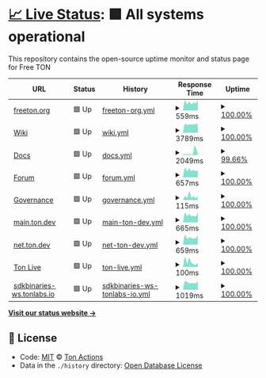 # [📈 Live Status](https://ton-actions.github.io/freeton-status): <!--live status--> **🟩 All systems operational**

This repository contains the open-source uptime monitor and status page for Free TON

<!--start: status pages-->
<!-- This summary is generated by Upptime (https://github.com/upptime/upptime) -->
<!-- Do not edit this manually, your changes will be overwritten -->
<!-- prettier-ignore -->
| URL | Status | History | Response Time | Uptime |
| --- | ------ | ------- | ------------- | ------ |
| <img alt="" src="https://favicons.githubusercontent.com/freeton.org" height="13"> [freeton.org](https://freeton.org) | 🟩 Up | [freeton-org.yml](https://github.com/ton-actions/freeton-status/commits/HEAD/history/freeton-org.yml) | <details><summary><img alt="Response time graph" src="./graphs/freeton-org/response-time-week.png" height="20"> 559ms</summary><br><a href="https://ton-actions.github.io/freeton-status/history/freeton-org"><img alt="Response time 413" src="https://img.shields.io/endpoint?url=https%3A%2F%2Fraw.githubusercontent.com%2Fton-actions%2Ffreeton-status%2FHEAD%2Fapi%2Ffreeton-org%2Fresponse-time.json"></a><br><a href="https://ton-actions.github.io/freeton-status/history/freeton-org"><img alt="24-hour response time 700" src="https://img.shields.io/endpoint?url=https%3A%2F%2Fraw.githubusercontent.com%2Fton-actions%2Ffreeton-status%2FHEAD%2Fapi%2Ffreeton-org%2Fresponse-time-day.json"></a><br><a href="https://ton-actions.github.io/freeton-status/history/freeton-org"><img alt="7-day response time 559" src="https://img.shields.io/endpoint?url=https%3A%2F%2Fraw.githubusercontent.com%2Fton-actions%2Ffreeton-status%2FHEAD%2Fapi%2Ffreeton-org%2Fresponse-time-week.json"></a><br><a href="https://ton-actions.github.io/freeton-status/history/freeton-org"><img alt="30-day response time 482" src="https://img.shields.io/endpoint?url=https%3A%2F%2Fraw.githubusercontent.com%2Fton-actions%2Ffreeton-status%2FHEAD%2Fapi%2Ffreeton-org%2Fresponse-time-month.json"></a><br><a href="https://ton-actions.github.io/freeton-status/history/freeton-org"><img alt="1-year response time 413" src="https://img.shields.io/endpoint?url=https%3A%2F%2Fraw.githubusercontent.com%2Fton-actions%2Ffreeton-status%2FHEAD%2Fapi%2Ffreeton-org%2Fresponse-time-year.json"></a></details> | <details><summary><a href="https://ton-actions.github.io/freeton-status/history/freeton-org">100.00%</a></summary><a href="https://ton-actions.github.io/freeton-status/history/freeton-org"><img alt="All-time uptime 99.98%" src="https://img.shields.io/endpoint?url=https%3A%2F%2Fraw.githubusercontent.com%2Fton-actions%2Ffreeton-status%2FHEAD%2Fapi%2Ffreeton-org%2Fuptime.json"></a><br><a href="https://ton-actions.github.io/freeton-status/history/freeton-org"><img alt="24-hour uptime 100.00%" src="https://img.shields.io/endpoint?url=https%3A%2F%2Fraw.githubusercontent.com%2Fton-actions%2Ffreeton-status%2FHEAD%2Fapi%2Ffreeton-org%2Fuptime-day.json"></a><br><a href="https://ton-actions.github.io/freeton-status/history/freeton-org"><img alt="7-day uptime 100.00%" src="https://img.shields.io/endpoint?url=https%3A%2F%2Fraw.githubusercontent.com%2Fton-actions%2Ffreeton-status%2FHEAD%2Fapi%2Ffreeton-org%2Fuptime-week.json"></a><br><a href="https://ton-actions.github.io/freeton-status/history/freeton-org"><img alt="30-day uptime 100.00%" src="https://img.shields.io/endpoint?url=https%3A%2F%2Fraw.githubusercontent.com%2Fton-actions%2Ffreeton-status%2FHEAD%2Fapi%2Ffreeton-org%2Fuptime-month.json"></a><br><a href="https://ton-actions.github.io/freeton-status/history/freeton-org"><img alt="1-year uptime 99.98%" src="https://img.shields.io/endpoint?url=https%3A%2F%2Fraw.githubusercontent.com%2Fton-actions%2Ffreeton-status%2FHEAD%2Fapi%2Ffreeton-org%2Fuptime-year.json"></a></details>
| <img alt="" src="https://favicons.githubusercontent.com/freeton.wiki" height="13"> [Wiki](https://freeton.wiki) | 🟩 Up | [wiki.yml](https://github.com/ton-actions/freeton-status/commits/HEAD/history/wiki.yml) | <details><summary><img alt="Response time graph" src="./graphs/wiki/response-time-week.png" height="20"> 3789ms</summary><br><a href="https://ton-actions.github.io/freeton-status/history/wiki"><img alt="Response time 4279" src="https://img.shields.io/endpoint?url=https%3A%2F%2Fraw.githubusercontent.com%2Fton-actions%2Ffreeton-status%2FHEAD%2Fapi%2Fwiki%2Fresponse-time.json"></a><br><a href="https://ton-actions.github.io/freeton-status/history/wiki"><img alt="24-hour response time 4090" src="https://img.shields.io/endpoint?url=https%3A%2F%2Fraw.githubusercontent.com%2Fton-actions%2Ffreeton-status%2FHEAD%2Fapi%2Fwiki%2Fresponse-time-day.json"></a><br><a href="https://ton-actions.github.io/freeton-status/history/wiki"><img alt="7-day response time 3789" src="https://img.shields.io/endpoint?url=https%3A%2F%2Fraw.githubusercontent.com%2Fton-actions%2Ffreeton-status%2FHEAD%2Fapi%2Fwiki%2Fresponse-time-week.json"></a><br><a href="https://ton-actions.github.io/freeton-status/history/wiki"><img alt="30-day response time 3903" src="https://img.shields.io/endpoint?url=https%3A%2F%2Fraw.githubusercontent.com%2Fton-actions%2Ffreeton-status%2FHEAD%2Fapi%2Fwiki%2Fresponse-time-month.json"></a><br><a href="https://ton-actions.github.io/freeton-status/history/wiki"><img alt="1-year response time 4279" src="https://img.shields.io/endpoint?url=https%3A%2F%2Fraw.githubusercontent.com%2Fton-actions%2Ffreeton-status%2FHEAD%2Fapi%2Fwiki%2Fresponse-time-year.json"></a></details> | <details><summary><a href="https://ton-actions.github.io/freeton-status/history/wiki">100.00%</a></summary><a href="https://ton-actions.github.io/freeton-status/history/wiki"><img alt="All-time uptime 99.87%" src="https://img.shields.io/endpoint?url=https%3A%2F%2Fraw.githubusercontent.com%2Fton-actions%2Ffreeton-status%2FHEAD%2Fapi%2Fwiki%2Fuptime.json"></a><br><a href="https://ton-actions.github.io/freeton-status/history/wiki"><img alt="24-hour uptime 100.00%" src="https://img.shields.io/endpoint?url=https%3A%2F%2Fraw.githubusercontent.com%2Fton-actions%2Ffreeton-status%2FHEAD%2Fapi%2Fwiki%2Fuptime-day.json"></a><br><a href="https://ton-actions.github.io/freeton-status/history/wiki"><img alt="7-day uptime 100.00%" src="https://img.shields.io/endpoint?url=https%3A%2F%2Fraw.githubusercontent.com%2Fton-actions%2Ffreeton-status%2FHEAD%2Fapi%2Fwiki%2Fuptime-week.json"></a><br><a href="https://ton-actions.github.io/freeton-status/history/wiki"><img alt="30-day uptime 100.00%" src="https://img.shields.io/endpoint?url=https%3A%2F%2Fraw.githubusercontent.com%2Fton-actions%2Ffreeton-status%2FHEAD%2Fapi%2Fwiki%2Fuptime-month.json"></a><br><a href="https://ton-actions.github.io/freeton-status/history/wiki"><img alt="1-year uptime 99.87%" src="https://img.shields.io/endpoint?url=https%3A%2F%2Fraw.githubusercontent.com%2Fton-actions%2Ffreeton-status%2FHEAD%2Fapi%2Fwiki%2Fuptime-year.json"></a></details>
| <img alt="" src="https://favicons.githubusercontent.com/docs.ton.dev" height="13"> [Docs](http://docs.ton.dev) | 🟩 Up | [docs.yml](https://github.com/ton-actions/freeton-status/commits/HEAD/history/docs.yml) | <details><summary><img alt="Response time graph" src="./graphs/docs/response-time-week.png" height="20"> 2049ms</summary><br><a href="https://ton-actions.github.io/freeton-status/history/docs"><img alt="Response time 772" src="https://img.shields.io/endpoint?url=https%3A%2F%2Fraw.githubusercontent.com%2Fton-actions%2Ffreeton-status%2FHEAD%2Fapi%2Fdocs%2Fresponse-time.json"></a><br><a href="https://ton-actions.github.io/freeton-status/history/docs"><img alt="24-hour response time 4859" src="https://img.shields.io/endpoint?url=https%3A%2F%2Fraw.githubusercontent.com%2Fton-actions%2Ffreeton-status%2FHEAD%2Fapi%2Fdocs%2Fresponse-time-day.json"></a><br><a href="https://ton-actions.github.io/freeton-status/history/docs"><img alt="7-day response time 2049" src="https://img.shields.io/endpoint?url=https%3A%2F%2Fraw.githubusercontent.com%2Fton-actions%2Ffreeton-status%2FHEAD%2Fapi%2Fdocs%2Fresponse-time-week.json"></a><br><a href="https://ton-actions.github.io/freeton-status/history/docs"><img alt="30-day response time 1087" src="https://img.shields.io/endpoint?url=https%3A%2F%2Fraw.githubusercontent.com%2Fton-actions%2Ffreeton-status%2FHEAD%2Fapi%2Fdocs%2Fresponse-time-month.json"></a><br><a href="https://ton-actions.github.io/freeton-status/history/docs"><img alt="1-year response time 772" src="https://img.shields.io/endpoint?url=https%3A%2F%2Fraw.githubusercontent.com%2Fton-actions%2Ffreeton-status%2FHEAD%2Fapi%2Fdocs%2Fresponse-time-year.json"></a></details> | <details><summary><a href="https://ton-actions.github.io/freeton-status/history/docs">99.66%</a></summary><a href="https://ton-actions.github.io/freeton-status/history/docs"><img alt="All-time uptime 99.94%" src="https://img.shields.io/endpoint?url=https%3A%2F%2Fraw.githubusercontent.com%2Fton-actions%2Ffreeton-status%2FHEAD%2Fapi%2Fdocs%2Fuptime.json"></a><br><a href="https://ton-actions.github.io/freeton-status/history/docs"><img alt="24-hour uptime 97.59%" src="https://img.shields.io/endpoint?url=https%3A%2F%2Fraw.githubusercontent.com%2Fton-actions%2Ffreeton-status%2FHEAD%2Fapi%2Fdocs%2Fuptime-day.json"></a><br><a href="https://ton-actions.github.io/freeton-status/history/docs"><img alt="7-day uptime 99.66%" src="https://img.shields.io/endpoint?url=https%3A%2F%2Fraw.githubusercontent.com%2Fton-actions%2Ffreeton-status%2FHEAD%2Fapi%2Fdocs%2Fuptime-week.json"></a><br><a href="https://ton-actions.github.io/freeton-status/history/docs"><img alt="30-day uptime 99.92%" src="https://img.shields.io/endpoint?url=https%3A%2F%2Fraw.githubusercontent.com%2Fton-actions%2Ffreeton-status%2FHEAD%2Fapi%2Fdocs%2Fuptime-month.json"></a><br><a href="https://ton-actions.github.io/freeton-status/history/docs"><img alt="1-year uptime 99.94%" src="https://img.shields.io/endpoint?url=https%3A%2F%2Fraw.githubusercontent.com%2Fton-actions%2Ffreeton-status%2FHEAD%2Fapi%2Fdocs%2Fuptime-year.json"></a></details>
| <img alt="" src="https://favicons.githubusercontent.com/forum.freeton.org" height="13"> [Forum](https://forum.freeton.org) | 🟩 Up | [forum.yml](https://github.com/ton-actions/freeton-status/commits/HEAD/history/forum.yml) | <details><summary><img alt="Response time graph" src="./graphs/forum/response-time-week.png" height="20"> 657ms</summary><br><a href="https://ton-actions.github.io/freeton-status/history/forum"><img alt="Response time 648" src="https://img.shields.io/endpoint?url=https%3A%2F%2Fraw.githubusercontent.com%2Fton-actions%2Ffreeton-status%2FHEAD%2Fapi%2Fforum%2Fresponse-time.json"></a><br><a href="https://ton-actions.github.io/freeton-status/history/forum"><img alt="24-hour response time 635" src="https://img.shields.io/endpoint?url=https%3A%2F%2Fraw.githubusercontent.com%2Fton-actions%2Ffreeton-status%2FHEAD%2Fapi%2Fforum%2Fresponse-time-day.json"></a><br><a href="https://ton-actions.github.io/freeton-status/history/forum"><img alt="7-day response time 657" src="https://img.shields.io/endpoint?url=https%3A%2F%2Fraw.githubusercontent.com%2Fton-actions%2Ffreeton-status%2FHEAD%2Fapi%2Fforum%2Fresponse-time-week.json"></a><br><a href="https://ton-actions.github.io/freeton-status/history/forum"><img alt="30-day response time 664" src="https://img.shields.io/endpoint?url=https%3A%2F%2Fraw.githubusercontent.com%2Fton-actions%2Ffreeton-status%2FHEAD%2Fapi%2Fforum%2Fresponse-time-month.json"></a><br><a href="https://ton-actions.github.io/freeton-status/history/forum"><img alt="1-year response time 648" src="https://img.shields.io/endpoint?url=https%3A%2F%2Fraw.githubusercontent.com%2Fton-actions%2Ffreeton-status%2FHEAD%2Fapi%2Fforum%2Fresponse-time-year.json"></a></details> | <details><summary><a href="https://ton-actions.github.io/freeton-status/history/forum">100.00%</a></summary><a href="https://ton-actions.github.io/freeton-status/history/forum"><img alt="All-time uptime 100.00%" src="https://img.shields.io/endpoint?url=https%3A%2F%2Fraw.githubusercontent.com%2Fton-actions%2Ffreeton-status%2FHEAD%2Fapi%2Fforum%2Fuptime.json"></a><br><a href="https://ton-actions.github.io/freeton-status/history/forum"><img alt="24-hour uptime 100.00%" src="https://img.shields.io/endpoint?url=https%3A%2F%2Fraw.githubusercontent.com%2Fton-actions%2Ffreeton-status%2FHEAD%2Fapi%2Fforum%2Fuptime-day.json"></a><br><a href="https://ton-actions.github.io/freeton-status/history/forum"><img alt="7-day uptime 100.00%" src="https://img.shields.io/endpoint?url=https%3A%2F%2Fraw.githubusercontent.com%2Fton-actions%2Ffreeton-status%2FHEAD%2Fapi%2Fforum%2Fuptime-week.json"></a><br><a href="https://ton-actions.github.io/freeton-status/history/forum"><img alt="30-day uptime 100.00%" src="https://img.shields.io/endpoint?url=https%3A%2F%2Fraw.githubusercontent.com%2Fton-actions%2Ffreeton-status%2FHEAD%2Fapi%2Fforum%2Fuptime-month.json"></a><br><a href="https://ton-actions.github.io/freeton-status/history/forum"><img alt="1-year uptime 100.00%" src="https://img.shields.io/endpoint?url=https%3A%2F%2Fraw.githubusercontent.com%2Fton-actions%2Ffreeton-status%2FHEAD%2Fapi%2Fforum%2Fuptime-year.json"></a></details>
| <img alt="" src="https://favicons.githubusercontent.com/gov.freeton.org" height="13"> [Governance](https://gov.freeton.org) | 🟩 Up | [governance.yml](https://github.com/ton-actions/freeton-status/commits/HEAD/history/governance.yml) | <details><summary><img alt="Response time graph" src="./graphs/governance/response-time-week.png" height="20"> 115ms</summary><br><a href="https://ton-actions.github.io/freeton-status/history/governance"><img alt="Response time 319" src="https://img.shields.io/endpoint?url=https%3A%2F%2Fraw.githubusercontent.com%2Fton-actions%2Ffreeton-status%2FHEAD%2Fapi%2Fgovernance%2Fresponse-time.json"></a><br><a href="https://ton-actions.github.io/freeton-status/history/governance"><img alt="24-hour response time 121" src="https://img.shields.io/endpoint?url=https%3A%2F%2Fraw.githubusercontent.com%2Fton-actions%2Ffreeton-status%2FHEAD%2Fapi%2Fgovernance%2Fresponse-time-day.json"></a><br><a href="https://ton-actions.github.io/freeton-status/history/governance"><img alt="7-day response time 115" src="https://img.shields.io/endpoint?url=https%3A%2F%2Fraw.githubusercontent.com%2Fton-actions%2Ffreeton-status%2FHEAD%2Fapi%2Fgovernance%2Fresponse-time-week.json"></a><br><a href="https://ton-actions.github.io/freeton-status/history/governance"><img alt="30-day response time 136" src="https://img.shields.io/endpoint?url=https%3A%2F%2Fraw.githubusercontent.com%2Fton-actions%2Ffreeton-status%2FHEAD%2Fapi%2Fgovernance%2Fresponse-time-month.json"></a><br><a href="https://ton-actions.github.io/freeton-status/history/governance"><img alt="1-year response time 319" src="https://img.shields.io/endpoint?url=https%3A%2F%2Fraw.githubusercontent.com%2Fton-actions%2Ffreeton-status%2FHEAD%2Fapi%2Fgovernance%2Fresponse-time-year.json"></a></details> | <details><summary><a href="https://ton-actions.github.io/freeton-status/history/governance">100.00%</a></summary><a href="https://ton-actions.github.io/freeton-status/history/governance"><img alt="All-time uptime 99.97%" src="https://img.shields.io/endpoint?url=https%3A%2F%2Fraw.githubusercontent.com%2Fton-actions%2Ffreeton-status%2FHEAD%2Fapi%2Fgovernance%2Fuptime.json"></a><br><a href="https://ton-actions.github.io/freeton-status/history/governance"><img alt="24-hour uptime 100.00%" src="https://img.shields.io/endpoint?url=https%3A%2F%2Fraw.githubusercontent.com%2Fton-actions%2Ffreeton-status%2FHEAD%2Fapi%2Fgovernance%2Fuptime-day.json"></a><br><a href="https://ton-actions.github.io/freeton-status/history/governance"><img alt="7-day uptime 100.00%" src="https://img.shields.io/endpoint?url=https%3A%2F%2Fraw.githubusercontent.com%2Fton-actions%2Ffreeton-status%2FHEAD%2Fapi%2Fgovernance%2Fuptime-week.json"></a><br><a href="https://ton-actions.github.io/freeton-status/history/governance"><img alt="30-day uptime 99.87%" src="https://img.shields.io/endpoint?url=https%3A%2F%2Fraw.githubusercontent.com%2Fton-actions%2Ffreeton-status%2FHEAD%2Fapi%2Fgovernance%2Fuptime-month.json"></a><br><a href="https://ton-actions.github.io/freeton-status/history/governance"><img alt="1-year uptime 99.97%" src="https://img.shields.io/endpoint?url=https%3A%2F%2Fraw.githubusercontent.com%2Fton-actions%2Ffreeton-status%2FHEAD%2Fapi%2Fgovernance%2Fuptime-year.json"></a></details>
| <img alt="" src="https://favicons.githubusercontent.com/main.ton.dev" height="13"> [main.ton.dev](http://main.ton.dev) | 🟩 Up | [main-ton-dev.yml](https://github.com/ton-actions/freeton-status/commits/HEAD/history/main-ton-dev.yml) | <details><summary><img alt="Response time graph" src="./graphs/main-ton-dev/response-time-week.png" height="20"> 665ms</summary><br><a href="https://ton-actions.github.io/freeton-status/history/main-ton-dev"><img alt="Response time 655" src="https://img.shields.io/endpoint?url=https%3A%2F%2Fraw.githubusercontent.com%2Fton-actions%2Ffreeton-status%2FHEAD%2Fapi%2Fmain-ton-dev%2Fresponse-time.json"></a><br><a href="https://ton-actions.github.io/freeton-status/history/main-ton-dev"><img alt="24-hour response time 867" src="https://img.shields.io/endpoint?url=https%3A%2F%2Fraw.githubusercontent.com%2Fton-actions%2Ffreeton-status%2FHEAD%2Fapi%2Fmain-ton-dev%2Fresponse-time-day.json"></a><br><a href="https://ton-actions.github.io/freeton-status/history/main-ton-dev"><img alt="7-day response time 665" src="https://img.shields.io/endpoint?url=https%3A%2F%2Fraw.githubusercontent.com%2Fton-actions%2Ffreeton-status%2FHEAD%2Fapi%2Fmain-ton-dev%2Fresponse-time-week.json"></a><br><a href="https://ton-actions.github.io/freeton-status/history/main-ton-dev"><img alt="30-day response time 671" src="https://img.shields.io/endpoint?url=https%3A%2F%2Fraw.githubusercontent.com%2Fton-actions%2Ffreeton-status%2FHEAD%2Fapi%2Fmain-ton-dev%2Fresponse-time-month.json"></a><br><a href="https://ton-actions.github.io/freeton-status/history/main-ton-dev"><img alt="1-year response time 655" src="https://img.shields.io/endpoint?url=https%3A%2F%2Fraw.githubusercontent.com%2Fton-actions%2Ffreeton-status%2FHEAD%2Fapi%2Fmain-ton-dev%2Fresponse-time-year.json"></a></details> | <details><summary><a href="https://ton-actions.github.io/freeton-status/history/main-ton-dev">100.00%</a></summary><a href="https://ton-actions.github.io/freeton-status/history/main-ton-dev"><img alt="All-time uptime 100.00%" src="https://img.shields.io/endpoint?url=https%3A%2F%2Fraw.githubusercontent.com%2Fton-actions%2Ffreeton-status%2FHEAD%2Fapi%2Fmain-ton-dev%2Fuptime.json"></a><br><a href="https://ton-actions.github.io/freeton-status/history/main-ton-dev"><img alt="24-hour uptime 100.00%" src="https://img.shields.io/endpoint?url=https%3A%2F%2Fraw.githubusercontent.com%2Fton-actions%2Ffreeton-status%2FHEAD%2Fapi%2Fmain-ton-dev%2Fuptime-day.json"></a><br><a href="https://ton-actions.github.io/freeton-status/history/main-ton-dev"><img alt="7-day uptime 100.00%" src="https://img.shields.io/endpoint?url=https%3A%2F%2Fraw.githubusercontent.com%2Fton-actions%2Ffreeton-status%2FHEAD%2Fapi%2Fmain-ton-dev%2Fuptime-week.json"></a><br><a href="https://ton-actions.github.io/freeton-status/history/main-ton-dev"><img alt="30-day uptime 100.00%" src="https://img.shields.io/endpoint?url=https%3A%2F%2Fraw.githubusercontent.com%2Fton-actions%2Ffreeton-status%2FHEAD%2Fapi%2Fmain-ton-dev%2Fuptime-month.json"></a><br><a href="https://ton-actions.github.io/freeton-status/history/main-ton-dev"><img alt="1-year uptime 100.00%" src="https://img.shields.io/endpoint?url=https%3A%2F%2Fraw.githubusercontent.com%2Fton-actions%2Ffreeton-status%2FHEAD%2Fapi%2Fmain-ton-dev%2Fuptime-year.json"></a></details>
| <img alt="" src="https://favicons.githubusercontent.com/net.ton.dev" height="13"> [net.ton.dev](http://net.ton.dev) | 🟩 Up | [net-ton-dev.yml](https://github.com/ton-actions/freeton-status/commits/HEAD/history/net-ton-dev.yml) | <details><summary><img alt="Response time graph" src="./graphs/net-ton-dev/response-time-week.png" height="20"> 659ms</summary><br><a href="https://ton-actions.github.io/freeton-status/history/net-ton-dev"><img alt="Response time 645" src="https://img.shields.io/endpoint?url=https%3A%2F%2Fraw.githubusercontent.com%2Fton-actions%2Ffreeton-status%2FHEAD%2Fapi%2Fnet-ton-dev%2Fresponse-time.json"></a><br><a href="https://ton-actions.github.io/freeton-status/history/net-ton-dev"><img alt="24-hour response time 863" src="https://img.shields.io/endpoint?url=https%3A%2F%2Fraw.githubusercontent.com%2Fton-actions%2Ffreeton-status%2FHEAD%2Fapi%2Fnet-ton-dev%2Fresponse-time-day.json"></a><br><a href="https://ton-actions.github.io/freeton-status/history/net-ton-dev"><img alt="7-day response time 659" src="https://img.shields.io/endpoint?url=https%3A%2F%2Fraw.githubusercontent.com%2Fton-actions%2Ffreeton-status%2FHEAD%2Fapi%2Fnet-ton-dev%2Fresponse-time-week.json"></a><br><a href="https://ton-actions.github.io/freeton-status/history/net-ton-dev"><img alt="30-day response time 676" src="https://img.shields.io/endpoint?url=https%3A%2F%2Fraw.githubusercontent.com%2Fton-actions%2Ffreeton-status%2FHEAD%2Fapi%2Fnet-ton-dev%2Fresponse-time-month.json"></a><br><a href="https://ton-actions.github.io/freeton-status/history/net-ton-dev"><img alt="1-year response time 645" src="https://img.shields.io/endpoint?url=https%3A%2F%2Fraw.githubusercontent.com%2Fton-actions%2Ffreeton-status%2FHEAD%2Fapi%2Fnet-ton-dev%2Fresponse-time-year.json"></a></details> | <details><summary><a href="https://ton-actions.github.io/freeton-status/history/net-ton-dev">100.00%</a></summary><a href="https://ton-actions.github.io/freeton-status/history/net-ton-dev"><img alt="All-time uptime 99.90%" src="https://img.shields.io/endpoint?url=https%3A%2F%2Fraw.githubusercontent.com%2Fton-actions%2Ffreeton-status%2FHEAD%2Fapi%2Fnet-ton-dev%2Fuptime.json"></a><br><a href="https://ton-actions.github.io/freeton-status/history/net-ton-dev"><img alt="24-hour uptime 100.00%" src="https://img.shields.io/endpoint?url=https%3A%2F%2Fraw.githubusercontent.com%2Fton-actions%2Ffreeton-status%2FHEAD%2Fapi%2Fnet-ton-dev%2Fuptime-day.json"></a><br><a href="https://ton-actions.github.io/freeton-status/history/net-ton-dev"><img alt="7-day uptime 100.00%" src="https://img.shields.io/endpoint?url=https%3A%2F%2Fraw.githubusercontent.com%2Fton-actions%2Ffreeton-status%2FHEAD%2Fapi%2Fnet-ton-dev%2Fuptime-week.json"></a><br><a href="https://ton-actions.github.io/freeton-status/history/net-ton-dev"><img alt="30-day uptime 100.00%" src="https://img.shields.io/endpoint?url=https%3A%2F%2Fraw.githubusercontent.com%2Fton-actions%2Ffreeton-status%2FHEAD%2Fapi%2Fnet-ton-dev%2Fuptime-month.json"></a><br><a href="https://ton-actions.github.io/freeton-status/history/net-ton-dev"><img alt="1-year uptime 99.90%" src="https://img.shields.io/endpoint?url=https%3A%2F%2Fraw.githubusercontent.com%2Fton-actions%2Ffreeton-status%2FHEAD%2Fapi%2Fnet-ton-dev%2Fuptime-year.json"></a></details>
| <img alt="" src="https://favicons.githubusercontent.com/ton.live" height="13"> [Ton Live](https://ton.live) | 🟩 Up | [ton-live.yml](https://github.com/ton-actions/freeton-status/commits/HEAD/history/ton-live.yml) | <details><summary><img alt="Response time graph" src="./graphs/ton-live/response-time-week.png" height="20"> 100ms</summary><br><a href="https://ton-actions.github.io/freeton-status/history/ton-live"><img alt="Response time 223" src="https://img.shields.io/endpoint?url=https%3A%2F%2Fraw.githubusercontent.com%2Fton-actions%2Ffreeton-status%2FHEAD%2Fapi%2Fton-live%2Fresponse-time.json"></a><br><a href="https://ton-actions.github.io/freeton-status/history/ton-live"><img alt="24-hour response time 86" src="https://img.shields.io/endpoint?url=https%3A%2F%2Fraw.githubusercontent.com%2Fton-actions%2Ffreeton-status%2FHEAD%2Fapi%2Fton-live%2Fresponse-time-day.json"></a><br><a href="https://ton-actions.github.io/freeton-status/history/ton-live"><img alt="7-day response time 100" src="https://img.shields.io/endpoint?url=https%3A%2F%2Fraw.githubusercontent.com%2Fton-actions%2Ffreeton-status%2FHEAD%2Fapi%2Fton-live%2Fresponse-time-week.json"></a><br><a href="https://ton-actions.github.io/freeton-status/history/ton-live"><img alt="30-day response time 79" src="https://img.shields.io/endpoint?url=https%3A%2F%2Fraw.githubusercontent.com%2Fton-actions%2Ffreeton-status%2FHEAD%2Fapi%2Fton-live%2Fresponse-time-month.json"></a><br><a href="https://ton-actions.github.io/freeton-status/history/ton-live"><img alt="1-year response time 223" src="https://img.shields.io/endpoint?url=https%3A%2F%2Fraw.githubusercontent.com%2Fton-actions%2Ffreeton-status%2FHEAD%2Fapi%2Fton-live%2Fresponse-time-year.json"></a></details> | <details><summary><a href="https://ton-actions.github.io/freeton-status/history/ton-live">100.00%</a></summary><a href="https://ton-actions.github.io/freeton-status/history/ton-live"><img alt="All-time uptime 99.98%" src="https://img.shields.io/endpoint?url=https%3A%2F%2Fraw.githubusercontent.com%2Fton-actions%2Ffreeton-status%2FHEAD%2Fapi%2Fton-live%2Fuptime.json"></a><br><a href="https://ton-actions.github.io/freeton-status/history/ton-live"><img alt="24-hour uptime 100.00%" src="https://img.shields.io/endpoint?url=https%3A%2F%2Fraw.githubusercontent.com%2Fton-actions%2Ffreeton-status%2FHEAD%2Fapi%2Fton-live%2Fuptime-day.json"></a><br><a href="https://ton-actions.github.io/freeton-status/history/ton-live"><img alt="7-day uptime 100.00%" src="https://img.shields.io/endpoint?url=https%3A%2F%2Fraw.githubusercontent.com%2Fton-actions%2Ffreeton-status%2FHEAD%2Fapi%2Fton-live%2Fuptime-week.json"></a><br><a href="https://ton-actions.github.io/freeton-status/history/ton-live"><img alt="30-day uptime 99.87%" src="https://img.shields.io/endpoint?url=https%3A%2F%2Fraw.githubusercontent.com%2Fton-actions%2Ffreeton-status%2FHEAD%2Fapi%2Fton-live%2Fuptime-month.json"></a><br><a href="https://ton-actions.github.io/freeton-status/history/ton-live"><img alt="1-year uptime 99.98%" src="https://img.shields.io/endpoint?url=https%3A%2F%2Fraw.githubusercontent.com%2Fton-actions%2Ffreeton-status%2FHEAD%2Fapi%2Fton-live%2Fuptime-year.json"></a></details>
| <img alt="" src="https://favicons.githubusercontent.com/sdkbinaries-ws.tonlabs.io" height="13"> [sdkbinaries-ws.tonlabs.io](http://sdkbinaries-ws.tonlabs.io) | 🟩 Up | [sdkbinaries-ws-tonlabs-io.yml](https://github.com/ton-actions/freeton-status/commits/HEAD/history/sdkbinaries-ws-tonlabs-io.yml) | <details><summary><img alt="Response time graph" src="./graphs/sdkbinaries-ws-tonlabs-io/response-time-week.png" height="20"> 1019ms</summary><br><a href="https://ton-actions.github.io/freeton-status/history/sdkbinaries-ws-tonlabs-io"><img alt="Response time 923" src="https://img.shields.io/endpoint?url=https%3A%2F%2Fraw.githubusercontent.com%2Fton-actions%2Ffreeton-status%2FHEAD%2Fapi%2Fsdkbinaries-ws-tonlabs-io%2Fresponse-time.json"></a><br><a href="https://ton-actions.github.io/freeton-status/history/sdkbinaries-ws-tonlabs-io"><img alt="24-hour response time 1210" src="https://img.shields.io/endpoint?url=https%3A%2F%2Fraw.githubusercontent.com%2Fton-actions%2Ffreeton-status%2FHEAD%2Fapi%2Fsdkbinaries-ws-tonlabs-io%2Fresponse-time-day.json"></a><br><a href="https://ton-actions.github.io/freeton-status/history/sdkbinaries-ws-tonlabs-io"><img alt="7-day response time 1019" src="https://img.shields.io/endpoint?url=https%3A%2F%2Fraw.githubusercontent.com%2Fton-actions%2Ffreeton-status%2FHEAD%2Fapi%2Fsdkbinaries-ws-tonlabs-io%2Fresponse-time-week.json"></a><br><a href="https://ton-actions.github.io/freeton-status/history/sdkbinaries-ws-tonlabs-io"><img alt="30-day response time 1113" src="https://img.shields.io/endpoint?url=https%3A%2F%2Fraw.githubusercontent.com%2Fton-actions%2Ffreeton-status%2FHEAD%2Fapi%2Fsdkbinaries-ws-tonlabs-io%2Fresponse-time-month.json"></a><br><a href="https://ton-actions.github.io/freeton-status/history/sdkbinaries-ws-tonlabs-io"><img alt="1-year response time 923" src="https://img.shields.io/endpoint?url=https%3A%2F%2Fraw.githubusercontent.com%2Fton-actions%2Ffreeton-status%2FHEAD%2Fapi%2Fsdkbinaries-ws-tonlabs-io%2Fresponse-time-year.json"></a></details> | <details><summary><a href="https://ton-actions.github.io/freeton-status/history/sdkbinaries-ws-tonlabs-io">100.00%</a></summary><a href="https://ton-actions.github.io/freeton-status/history/sdkbinaries-ws-tonlabs-io"><img alt="All-time uptime 100.00%" src="https://img.shields.io/endpoint?url=https%3A%2F%2Fraw.githubusercontent.com%2Fton-actions%2Ffreeton-status%2FHEAD%2Fapi%2Fsdkbinaries-ws-tonlabs-io%2Fuptime.json"></a><br><a href="https://ton-actions.github.io/freeton-status/history/sdkbinaries-ws-tonlabs-io"><img alt="24-hour uptime 100.00%" src="https://img.shields.io/endpoint?url=https%3A%2F%2Fraw.githubusercontent.com%2Fton-actions%2Ffreeton-status%2FHEAD%2Fapi%2Fsdkbinaries-ws-tonlabs-io%2Fuptime-day.json"></a><br><a href="https://ton-actions.github.io/freeton-status/history/sdkbinaries-ws-tonlabs-io"><img alt="7-day uptime 100.00%" src="https://img.shields.io/endpoint?url=https%3A%2F%2Fraw.githubusercontent.com%2Fton-actions%2Ffreeton-status%2FHEAD%2Fapi%2Fsdkbinaries-ws-tonlabs-io%2Fuptime-week.json"></a><br><a href="https://ton-actions.github.io/freeton-status/history/sdkbinaries-ws-tonlabs-io"><img alt="30-day uptime 100.00%" src="https://img.shields.io/endpoint?url=https%3A%2F%2Fraw.githubusercontent.com%2Fton-actions%2Ffreeton-status%2FHEAD%2Fapi%2Fsdkbinaries-ws-tonlabs-io%2Fuptime-month.json"></a><br><a href="https://ton-actions.github.io/freeton-status/history/sdkbinaries-ws-tonlabs-io"><img alt="1-year uptime 100.00%" src="https://img.shields.io/endpoint?url=https%3A%2F%2Fraw.githubusercontent.com%2Fton-actions%2Ffreeton-status%2FHEAD%2Fapi%2Fsdkbinaries-ws-tonlabs-io%2Fuptime-year.json"></a></details>

<!--end: status pages-->

[**Visit our status website →**](https://ton-actions.github.io/freeton-status)

## 📄 License

- Code: [MIT](./LICENSE) © [Ton Actions](https://github.com/ton-actions)
- Data in the `./history` directory: [Open Database License](https://opendatacommons.org/licenses/odbl/1-0/)

